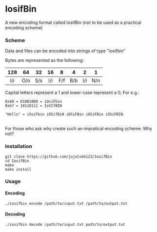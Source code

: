 # IosifBin
A new encoding format called IosifBin (not to be used as a practical encoding scheme)

### Scheme
Data and files can be encoded into strings of type "iosifbin"

Bytes are represented as the following:

|128  |64   |32   |16   |8    |4    |2    |1    |
|:---:|:---:|:---:|:---:|:---:|:---:|:---:|:---:|
|I/i  |O/o  |S/s  |I/i  |F/f  |B/b  |I/i  |N/n  |

Capital letters represent a 1 and lower-case represent a 0; For e.g.:

```
0x48 = 01001000 = iOsiFbin
0xb7 = 10110111 = IoSIfBIN

"Hello" = iOsiFbin iOSifBiN iOSiFBin iOSiFBin iOSiFBIN
```
\
For those who ask why create such an impratical encoding scheme:
Why not?

### Installation
```
git clone https://github.com/jojoCode123/IosifBin
cd IosifBin
make
make install
```

### Usage
#### Encoding
`./iosifbin encode /path/to/input.txt /path/to/output.txt`

#### Decoding
`./iosifbin decode /path/to/input.txt path/to/output.txt`